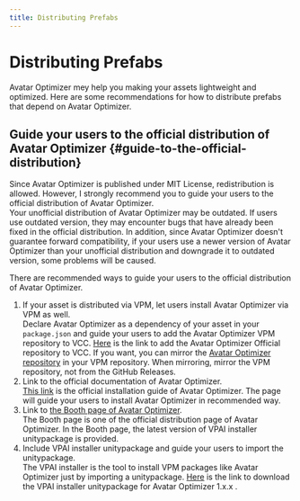 ```yaml
---
title: Distributing Prefabs
---
```


# Distributing Prefabs

Avatar Optimizer mey help you making your assets lightweight and optimized.
Here are some recommendations for how to distribute prefabs that depend on Avatar Optimizer.

## Guide your users to the official distribution of Avatar Optimizer {#guide-to-the-official-distribution}

Since Avatar Optimizer is published under MIT License, redistribution is allowed.
However, I strongly recommend you to guide your users to the official distribution of Avatar Optimizer.\
Your unofficial distribution of Avatar Optimizer may be outdated. 
If users use outdated version, they may encounter bugs that have already been fixed in the official distribution. 
In addition, since Avatar Optimizer doesn't guarantee forward compatibility,
if your users use a newer version of Avatar Optimizer than your unofficial distribution and downgrade it to outdated version, some problems will be caused.

There are recommended ways to guide your users to the official distribution of Avatar Optimizer.
1. If your asset is distributed via VPM, let users install Avatar Optimizer via VPM as well.\
   Declare Avatar Optimizer as a dependency of your asset in your `package.json`
   and guide your users to add the Avatar Optimizer VPM repository to VCC.
   [Here][add-repo] is the link to add the Avatar Optimizer Official repository to VCC.
   If you want, you can mirror the [Avatar Optimizer repository][repo] in your VPM repository.
   When mirroring, mirror the VPM repository, not from the GitHub Releases.
2. Link to the official documentation of Avatar Optimizer.\
   [This link][official-installation] is the official installation guide of Avatar Optimizer.
   The page will guide your users to install Avatar Optimizer in recommended way.
3. Link to [the Booth page of Avatar Optimizer][booth-aao].\
   The Booth page is one of the official distribution page of Avatar Optimizer.
   In the Booth page, the latest version of VPAI installer unitypackage is provided.
4. Include VPAI installer unitypackage and guide your users to import the unitypackage.\
   The VPAI installer is the tool to install VPM packages like Avatar Optimizer just by importing a unitypackage.
   [Here][vpai] is the link to download the VPAI installer unitypackage for Avatar Optimizer 1.x.x .

[add-repo]: https://vpm.anatawa12.com/add-repo
[repo]: https://vpm.anatawa12.com/vpm.json
[official-installation]: https://vpm.anatawa12.com/avatar-optimizer/en/#installation
[vpai]: https://api.anatawa12.com/create-vpai/?name=AvatarOptimizer-%7b%7d-installer.unitypackage&repo=https://vpm.anatawa12.com/vpm.json&package=com.anatawa12.avatar-optimizer&version=1.x.x
[booth-aao]: https://anatawa12.booth.pm/items/4885109
